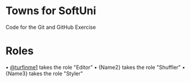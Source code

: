 # Towns for SoftUni
Code for the Git and GitHub Exercise

 # Roles
•	[@turfinme1](https://www.github.com/turfinme1) takes the role "Editor"
•	{Name2} takes the role "Shuffler"
•	{Name3} takes the role "Styler"
